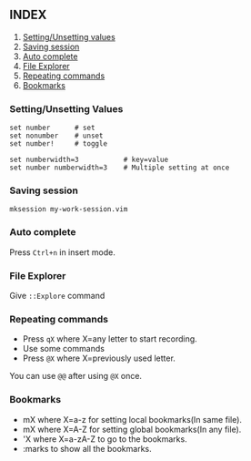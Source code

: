 ## INDEX ##

1. [Setting/Unsetting values](https://github.com/aagontuk/cheatsheets/blob/master/vim_cheatsheet.md#settingunsetting-values)
2. [Saving session](https://github.com/aagontuk/cheatsheets/blob/master/vim_cheatsheet.md#saving-session)
3. [Auto complete](https://github.com/aagontuk/cheatsheets/blob/master/vim_cheatsheet.md#auto-complete)
4. [File Explorer](https://github.com/aagontuk/cheatsheets/blob/master/vim_cheatsheet.md#file-explorer)
5. [Repeating commands](https://github.com/aagontuk/cheatsheets/blob/master/vim_cheatsheet.md#repeating-commands)
6. [Bookmarks](https://github.com/aagontuk/cheatsheets/blob/master/vim_cheatsheet.md#bookmarks)

### Setting/Unsetting Values ###

```
set number      # set
set nonumber    # unset
set number!     # toggle

set numberwidth=3           # key=value
set number numberwidth=3    # Multiple setting at once
```

### Saving session ###

```
mksession my-work-session.vim
```

### Auto complete ###

Press `Ctrl+n` in insert mode.

### File Explorer ###

Give `::Explore` command

### Repeating commands ###

* Press `qX` where X=any letter to start recording.
* Use some commands
* Press `@X` where X=previously used letter.

You can use `@@` after using `@X` once.

### Bookmarks ###

* mX where X=a-z for setting local bookmarks(In same file).
* mX where X=A-Z for setting global bookmarks(In any file).
* 'X where X=a-zA-Z to go to the bookmarks.
* :marks to show all the bookmarks.
